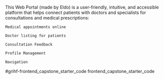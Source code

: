 This Web Portal (made by Eldo) is a user-friendly, intuitive, and accessible platform that helps connect patients with doctors and specialists for consultations and medical prescriptions:

    Medical appointments online

    Doctor listing for patients

    Consultation Feedback

    Profile Management

    Navigation

#grihf-frontend_capstone_starter_code
frontend_capstone_starter_code
